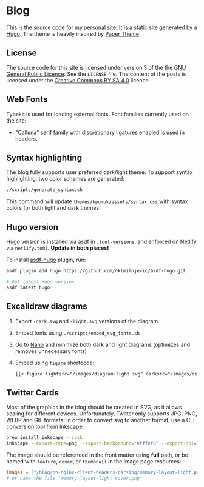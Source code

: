 # Blog

This is the source code for [my personal site](https://dmytro.sh). It is a static site generated by a [Hugo](https://gohugo.io/). The theme is heavily inspired by [Paper Theme](https://github.com/nanxiaobei/hugo-paper)

## License

The source code for this site is licensed under version 3 of the the [GNU General Public Licence](https://gnu.org/licenses/gpl.html). See the `LICENSE` file. The content of the posts is licensed under the [Creative Commons BY SA 4.0](https://creativecommons.org/licenses/by-sa/4.0/) licence.

## Web Fonts

Typekit is used for loading external fonts. Font families currently used on the site:

- "Calluna" serif family with discretionary ligatures enabled is used in headers.

## Syntax highlighting

The blog fully supports user preferred dark/light theme. To support syntax highlighting, two color schemes are generated:

```bash
./scripts/generate_syntax.sh
```

This command will update `themes/kpumuk/assets/syntax.css` with syntax colors for both light and dark themes.

## Hugo version

Hugo version is installed via asdf in `.tool-versions`, and enforced on Netlify via `netlify.toml`. **Update in both places!**

To install [asdf-hugo](https://github.com/nklmilojevic/asdf-hugo) plugin, run:

```bash
asdf plugin add hugo https://github.com/nklmilojevic/asdf-hugo.git

# Get latest Hugo version
asdf latest hugo
```

## Excalidraw diagrams

1. Export `-dark.svg` and `-light.svg` versions of the diagram
2. Embed fonts using `./scripts/embed_svg_fonts.sh`
3. Go to [Nano](https://vecta.io/nano) and minimize both dark and light diagrams (optimizes and removes unnecessary fonts)
4. Embed using `figure` shortcode:

   ```markdown
   {{< figure lightsrc="/images/diagram-light.svg" darksrc="/images/diagram-dark.svg" >}}
   ```

## Twitter Cards

Most of the graphics in the blog should be created in SVG, as it allows scaling for different devices. Unfortunately, Twitter only supports JPG, PNG, WEBP and GIF formats. In order to convert svg to another format, use a CLI conversion tool from Inkscape:

```bash
brew install inkscape --cask
inkscape --export-type=png --export-background="#fffef8" --export-dpi=150 memory-layout-light.svg
```

The image should be referenced in the front matter using **full** path, or be named with `feature`, `cover`, or `thumbnail` in the image page resources:

```toml
images = ["/blog/on-nginx-client-headers-parsing/memory-layout-light.png"]
# or name the file "memory-layout-light-cover.png"
```

